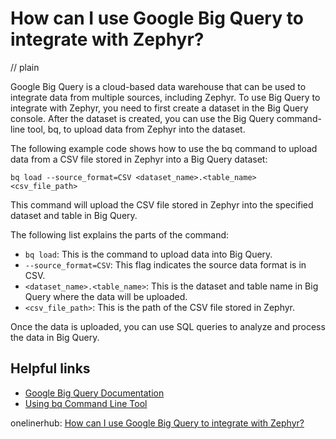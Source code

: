 # How can I use Google Big Query to integrate with Zephyr?
// plain

Google Big Query is a cloud-based data warehouse that can be used to integrate data from multiple sources, including Zephyr. To use Big Query to integrate with Zephyr, you need to first create a dataset in the Big Query console. After the dataset is created, you can use the Big Query command-line tool, bq, to upload data from Zephyr into the dataset.

The following example code shows how to use the bq command to upload data from a CSV file stored in Zephyr into a Big Query dataset:

```
bq load --source_format=CSV <dataset_name>.<table_name> <csv_file_path>
```

This command will upload the CSV file stored in Zephyr into the specified dataset and table in Big Query.

The following list explains the parts of the command:
- `bq load`: This is the command to upload data into Big Query.
- `--source_format=CSV`: This flag indicates the source data format is in CSV.
- `<dataset_name>.<table_name>`: This is the dataset and table name in Big Query where the data will be uploaded.
- `<csv_file_path>`: This is the path of the CSV file stored in Zephyr.

Once the data is uploaded, you can use SQL queries to analyze and process the data in Big Query.

## Helpful links
- [Google Big Query Documentation](https://cloud.google.com/bigquery/docs)
- [Using bq Command Line Tool](https://cloud.google.com/bigquery/docs/bq-command-line-tool)

onelinerhub: [How can I use Google Big Query to integrate with Zephyr?](https://onelinerhub.com/google-big-query/how-can-i-use-google-big-query-to-integrate-with-zephyr)